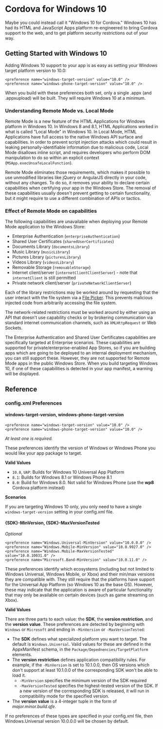 # Cordova for Windows 10 #
Maybe you could instead call it "Windows 10 for Cordova."  Windows 10 has had its HTML and JavaScript Apps platform re-engineered to bring Cordova support to the web, and to get platform security restrictions out of your way.

## Getting Started with Windows 10 ##
Adding Windows 10 support to your app is as easy as setting your Windows target platform version to 10.0:

    <preference name="windows-target-version" value="10.0" />
    <preference name="windows-phone-target-version" value="10.0" />

When you build with these preferences both set, only a single .appx (and .appxupload) will be built.  They will require Windows 10 at a minimum.

### Understanding Remote Mode vs. Local Mode ###
Remote Mode is a new feature of the HTML Applications for Windows platform in Windows 10.  In Windows 8 and 8.1, HTML Applications worked in what is called "Local Mode" in Windows 10.  In Local Mode, HTML Applications have full access to the native Windows API surface and capabilities.  In order to prevent script injection attacks which could result in leaking personally-identifiable information due to malicious code, Local Mode disallows inline script, and requires developers who perform DOM manipulation to do so within an explicit context (`MSApp.execUnsafeLocalFunction`).  

Remote Mode eliminates those requirements, which makes it possible to use unmodified libraries like jQuery or AngularJS directly in your code, without any changes.  To do so, it removes your ability to declare certain capabilities when certifying your app in the Windows Store.  The removal of these capabilities usually doesn't prevent getting to certain functionality, but it might require to use a different combination of APIs or tactics.  

### Effect of Remote Mode on capabilities ###
The following capabilities are unavailable when deploying your Remote Mode application to the Windows Store:

- Enterprise Authentication (`enterpriseAuthentication`)
- Shared User Certificates (`sharedUserCertificates`)
- Documents Library (`documentsLibrary`)
- Music Library (`musicLibrary`)
- Pictures Library (`picturesLibrary`)
- Videos Library (`videosLibrary`)
- Removable Storage (`removableStorage`)
- Internet client/server (`internetClientClientServer`) - note that `internetClient` is still permitted
- Private network client/server (`privateNetworkClientServer`)

Each of the library restrictions may be worked around by requesting that the user interact with the file system via a [File Picker](https://msdn.microsoft.com/en-us/library/windows/apps/windows.storage.pickers.fileopenpicker.aspx).  This prevents malicious injected code from arbitrarily accessing the file system.

The network-related restrictions must be worked around by either using an API that doesn't use capability checks or by brokering communication via standard internet communication channels, such as `XMLHttpRequest` or Web Sockets.  

The Enterprise Authentication and Shared User Certificates capabilities are specifically targeted at Enterprise scenarios.  These capabilities are supported for private/enterprise-enabled App Stores, so if you are building apps which are going to be deployed to an internal deployment mechanism, you can still support these.  However, they are not supported for Remote Mode apps in the public Windows Store.  When you build targeting Windows 10, if one of these capabilities is detected in your app manifest, a warning will be displayed.

## Reference ##

### config.xml Preferences ###

#### windows-target-version, windows-phone-target-version ####
    <preference name="windows-target-version" value="10.0" />
    <preference name="windows-phone-target-version" value="10.0" />

*At least one is required.*

These preferences identify the version of Windows or Windows Phone you would like your app package to target. 

**Valid Values**

- `10.0`, `UAP`: Builds for Windows 10 Universal App Platform
- `8.1`: Builds for Windows 8.1 or Windows Phone 8.1
- `8.0`: Build for Windows 8.0.  Not valid for Windows Phone (use the **wp8** Cordova platform instead)

**Scenarios**

If you are targeting Windows 10 only, you only need to have a single `windows-target-version` setting in your config.xml file.  

#### {SDK}-MinVersion, {SDK}-MaxVersionTested ####
*Optional*

    <preference name="Windows.Universal-MinVersion" value="10.0.0.0" />
    <preference name="Windows.Mobile-MinVersion" value="10.0.9927.0" />
    <preference name="Windows.Mobile-MaxVersionTested" value="10.0.10031.0" />
    <preference name="Microsoft.Band-MinVersion" value="10.0.11.0" />

These preferences identify which ecosystems (including but not limited to Windows Universal, Windows Mobile, or Xbox) and their min/max versions they are compatible with.  They still require that the platforms have support for the Universal App Platform (so Windows 10 as the base OS).  However, these may indicate that the application is aware of particular functionality that may only be available on certain devices (such as game streaming on Xbox).

**Valid Values**

There are three parts to each value: the **SDK**, the **version restriction**, and the **version value**.  These preferences are detected by beginning with `Windows` or `Microsoft` and ending in `-MinVersion` or `-MaxVersionTested`:

- The **SDK** defines what specialized platform you want to target.  The default is `Windows.Universal`.  Valid values for these are defined in the AppxManifest schema, in the `Package/Depednencies/TargetPlatform` elements.
- The **version restriction** defines application compatibility rules.  For example, if the `-MinVersion` is set to 10.1.0.0, then OS versions which don't support at least 10.1.0.0 of the corresponding SDK won't be able to load it.
	- `-MinVersion` specifies the minimum version of the SDK required
	- `-MaxVersionTested` specifies the highest-tested version of the SDK.  If a new version of the corresponding SDK is released, it will run in compatibility mode for the specified version.
- The **version value** is a 4-integer tuple in the form of *major.minor.build.qfe*. 

If no preferences of these types are specified in your config.xml file, then Windows.Universal version 10.0.0.0 will be chosen by default.